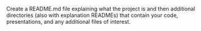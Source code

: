 Create a README.md file explaining what the project is and then additional directories (also with explanation READMEs) that contain your code, presentations, and any additional files of interest.
